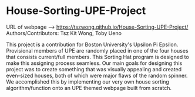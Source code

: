 # House-Sorting-UPE-Project

URL of webpage --> https://tszwong.github.io/House-Sorting-UPE-Project/
Authors/Contributors: Tsz Kit Wong, Toby Ueno

This project is a contribution for Boston University's Upsilon Pi Epsilon. Provisional members of UPE are randomly placed in one of the four houses that consists current/full members. This Sorting Hat program is designed to make this assigning process seamless. Our main goals for designing this project was to create something that was visually appealing and created even-sized houses, both of which were major flaws of the random spinner. We accomplished this by implementing our very own house sorting algorithm/function onto an UPE themed webpage built from scratch.
